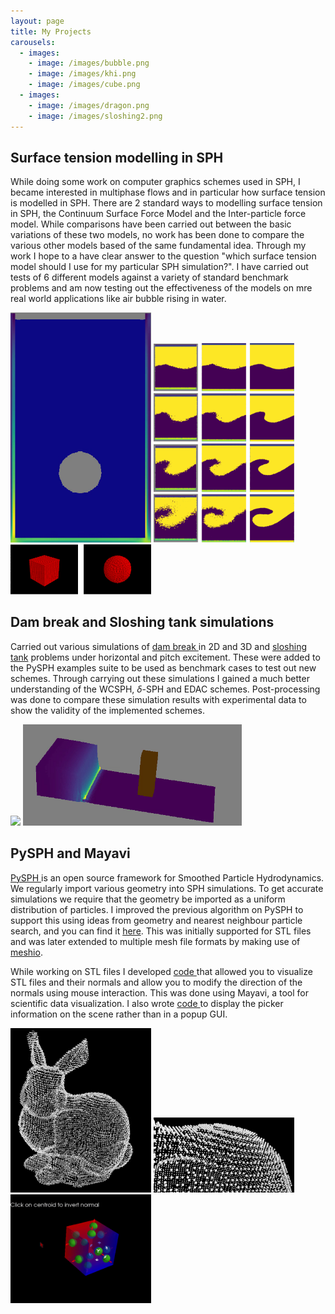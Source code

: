 ```yaml
---
layout: page
title: My Projects
carousels:
  - images:
    - image: /images/bubble.png
    - image: /images/khi.png
    - image: /images/cube.png
  - images:
    - image: /images/dragon.png
    - image: /images/sloshing2.png
---
```

## Surface tension modelling in SPH

While doing some work on computer graphics schemes used in SPH, I became interested in multiphase flows and in particular how surface tension is modelled in SPH. There are 2 standard ways to modelling surface tension in SPH, the Continuum Surface Force Model and the Inter-particle force model. While comparisons have been carried out between the basic variations of these two models, no work has been done to compare the various other models based of the same fundamental idea. Through my work I hope to a have clear answer to the question "which surface tension model should I use for my particular SPH simulation?". I have carried out tests of 6 different models against a variety of standard benchmark problems and am now testing out the effectiveness of the models on mre real world applications like air bubble rising in water.

<p float="left">
  <img src="/images/bubble_rise.gif" width="225" />
  <img src="/images/khi.png" width="225" />
  <img src="/images/cube.png" width="225" />
</p>


<!-- {% include carousel.html height="500" unit="px" duration="7" number="1" %} -->
## Dam break and Sloshing tank simulations

Carried out various simulations of <a target="_blank" href="https://github.com/pypr/pysph/pull/263">dam break </a> in 2D and 3D and <a target="_blank" href="https://github.com/pypr/pysph/pull/272">sloshing tank</a> problems under horizontal and pitch excitement. These were added to the PySPH examples suite to be used as benchmark cases to test out new schemes. Through carrying out these simulations I gained a much better understanding of the WCSPH, $\delta$-SPH and EDAC schemes. Post-processing was done to compare these simulation results with experimental data to show the validity of the implemented schemes.

<!-- {% include carousel.html height="50" unit="%" duration="7" number="2" %} -->
<p float="left">
  <img src="\images\sloshing.gif" width="350"/>
  <img src="\images\dam_break.gif" width="350"/>
</p>

<!-- ![Sloshing tank]|(\images\sloshing.gif) -->

## PySPH and Mayavi

<a target="_blank" href="https://github.com/pypr/pysph">PySPH </a> is an open source framework for Smoothed Particle Hydrodynamics. We regularly import various geometry into SPH simulations. To get accurate simulations we require that the geometry be imported as a uniform distribution of particles. I improved the previous algorithm on PySPH to support this using ideas from geometry and nearest neighbour particle search, and you can find it <a target="_blank" href="https://github.com/pypr/pysph/blob/master/pysph/tools/mesh_tools.pyx">here</a>. This was initially supported for STL files and was later extended to multiple mesh file formats by making use of <a target="_blank" href="https://github.com/pypr/pysph/blob/master/pysph/tools/read_mesh.py">meshio</a>.

While working on STL files I developed <a target="_blank" href="https://github.com/enthought/mayavi/blob/master/examples/mayavi/data_interaction/normal_flipping_stl.py">code </a> that allowed you to visualize STL files and their normals and allow you to modify the direction of the normals using mouse interaction. This was done using Mayavi, a tool for scientific data visualization. I also wrote <a target="_blank" href="https://github.com/amalss18/mayavi/blob/484d3a567f25bca28ec1a604ed0053be6ec71539/tvtk/pyface/picker.py">code </a> to display the picker information on the scene rather than in a popup GUI.

<p float="left">
  <img src="/images/bunny1.png" width="225" />
  <img src="/images/bunny2.png" width="225" />
  <img src="/images/cube_stl.gif" width="225" />
</p>


